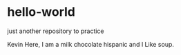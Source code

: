 # hello-world
just another repository to practice

Kevin Here, I am a milk chocolate hispanic and I Like soup.

